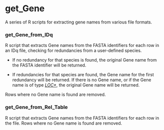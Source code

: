 # get_Gene
A series of R scripts for extracting gene names from various file formats.

### get_Gene_from_IDq

R script that extracts Gene names from the FASTA identifiers for each row in an IDq file, checking for redundancies from a user-defined species. 

* If no redundancy for that species is found, the original Gene name from the FASTA identifier will be returned.

* If redundancies for that species are found, the Gene name for the first redundancy will be returned. If there is no Gene name, or if the Gene name is of type *[LOC*](https://www.ncbi.nlm.nih.gov/books/NBK3840/#genefaq.Conventions)*, the original Gene name will be returned.

Rows where no Gene name is found are removed.

### get_Gene_from_Rel_Table

R script that extracts Gene names from the FASTA identifiers for each row in the file. Rows where no Gene name is found are removed.
